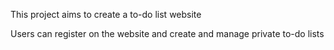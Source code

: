 This project aims to create a to-do list website

Users can register on the website and create and manage private to-do lists
